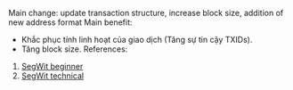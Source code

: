 Main change: update transaction structure, increase block size, addition of new address format
Main benefit:
- Khắc phục tính linh hoạt của giao dịch (Tăng sự tin cậy TXIDs). 
- Tăng block size.
References:
1. [SegWit beginner](https://learnmeabitcoin.com/beginners/guide/segwit/)
2. [SegWit technical](https://learnmeabitcoin.com/technical/upgrades/segregated-witness/)

